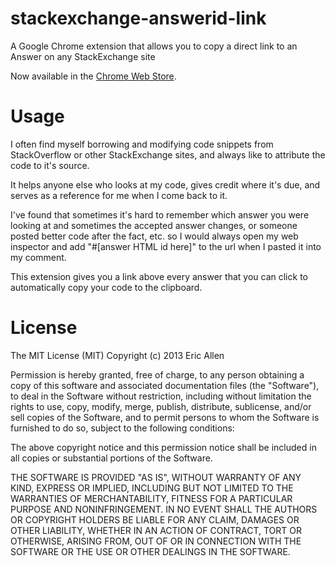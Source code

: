stackexchange-answerid-link
===========================

A Google Chrome extension that allows you to copy a direct link to an Answer on any StackExchange site

Now available in the [Chrome Web Store](https://chrome.google.com/webstore/detail/copy-stack-exchange-url-w/pdnbneamjemojcmdkdgacepegbnjoamg).

Usage
=====

I often find myself borrowing and modifying code snippets from StackOverflow or other StackExchange sites, and always like to attribute the code to it's source.

It helps anyone else who looks at my code, gives credit where it's due, and serves as a reference for me when I come back to it.

I've found that sometimes it's hard to remember which answer you were looking at and sometimes the accepted answer changes, or someone posted better code after the fact, etc. so I would always open my web inspector and add "#[answer HTML id here]" to the url when I pasted it into my comment.

This extension gives you a link above every answer that you can click to automatically copy your code to the clipboard.

License
=======

The MIT License (MIT)
Copyright (c) 2013 Eric Allen

Permission is hereby granted, free of charge, to any person obtaining a copy of this software and associated documentation files (the "Software"), to deal in the Software without restriction, including without limitation the rights to use, copy, modify, merge, publish, distribute, sublicense, and/or sell copies of the Software, and to permit persons to whom the Software is furnished to do so, subject to the following conditions:

The above copyright notice and this permission notice shall be included in all copies or substantial portions of the Software.

THE SOFTWARE IS PROVIDED "AS IS", WITHOUT WARRANTY OF ANY KIND, EXPRESS OR IMPLIED, INCLUDING BUT NOT LIMITED TO THE WARRANTIES OF MERCHANTABILITY, FITNESS FOR A PARTICULAR PURPOSE AND NONINFRINGEMENT. IN NO EVENT SHALL THE AUTHORS OR COPYRIGHT HOLDERS BE LIABLE FOR ANY CLAIM, DAMAGES OR OTHER LIABILITY, WHETHER IN AN ACTION OF CONTRACT, TORT OR OTHERWISE, ARISING FROM, OUT OF OR IN CONNECTION WITH THE SOFTWARE OR THE USE OR OTHER DEALINGS IN THE SOFTWARE.
